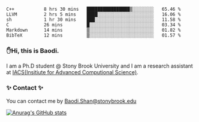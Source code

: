 <!--START_SECTION:waka-->

```text
C++           8 hrs 30 mins   ████████████████▒░░░░░░░░   65.46 %
LLVM          2 hrs 5 mins    ████░░░░░░░░░░░░░░░░░░░░░   16.06 %
sh            1 hr 30 mins    ███░░░░░░░░░░░░░░░░░░░░░░   11.58 %
C             26 mins         █░░░░░░░░░░░░░░░░░░░░░░░░   03.34 %
Markdown      14 mins         ▒░░░░░░░░░░░░░░░░░░░░░░░░   01.82 %
BibTeX        12 mins         ▒░░░░░░░░░░░░░░░░░░░░░░░░   01.57 %
```

<!--END_SECTION:waka-->

### ✋Hi, this is Baodi. 

I am a Ph.D student @ Stony Brook University and I am a research assistant at [IACS(Insitiute for Advanced Computional Science)](https://iacs.stonybrook.edu/).

### ✨ Contact ✨

You can contact me by [Baodi.Shan@stonybrook.edu](mailto:Baodi.Shan@stonybrook.edu)

[![Anurag's GitHub stats](https://github-readme-stats.vercel.app/api?username=lwshanbd&theme=jolly&show_icons=true&count_private=true&include_all_commits=true)](https://github.com/anuraghazra/github-readme-stats)



<!--
**lwshanbd/lwshanbd** is a ✨ _special_ ✨ repository because its `README.md` (this file) appears on your GitHub profile.

Here are some ideas to get you started:

- 🔭 I’m currently working on ...
- 🌱 I’m currently learning ...
- 👯 I’m looking to collaborate on ...
- 🤔 I’m looking for help with ...
- 💬 Ask me about ...
- 📫 How to reach me: ...
- 😄 Pronouns: ...
- ⚡ Fun fact: ...
-->
